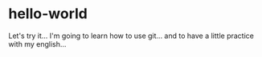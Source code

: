 # hello-world
Let's try it...
I'm going to learn how to use git... and to have a little practice with my english...
